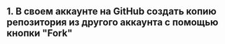 ## 1. В своем аккаунте на  GitHub  создать копию репозитория из другого аккаунта с помощью кнопки "Fork"
